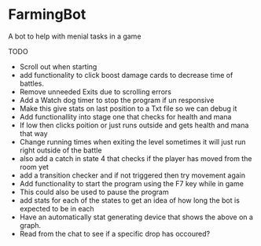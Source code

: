 # FarmingBot
A bot to help with menial tasks in a game


TODO
- Scroll out when starting <br />
- add functionality to click boost damage cards to decrease time of battles.<br />
- Remove unneeded Exits due to scrolling errors<br />
- Add a Watch dog timer to stop the program if un responsive<br />
- Make this give stats on last position to a Txt file so we can debug it<br />
- Add functionallity into stage one that checks for health and mana<br />
- If low then clicks poition or just runs outside and gets health and mana that way<br />
- Change running times when exiting the level sometimes it will just run right outside of the battle<br />
- also add a catch in state 4 that checks if the player has moved from the room yet<br />
- add a transition checker and if not triggered then try movement again<br />
- Add functionality to start the program using the F7 key while in game<br />
- This could also be used to pause the program<br />
- add stats for each of the states to get an idea of how long the bot is expected to be in each<br />
- Have an automatically stat generating device that shows the above on a graph.<br />
- Read from the chat to see if a specific drop has occoured?<br />

